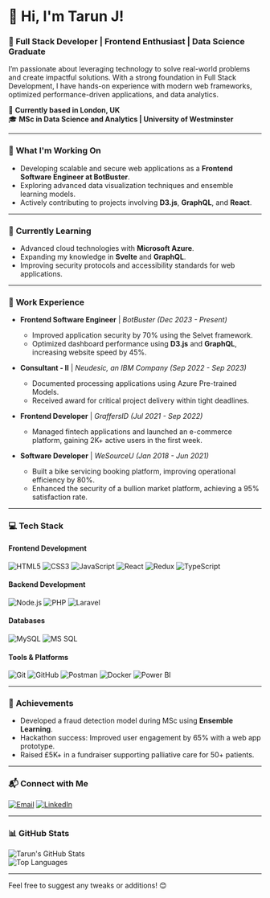 # 👋 Hi, I'm Tarun J!

### 🚀 Full Stack Developer | Frontend Enthusiast | Data Science Graduate

I’m passionate about leveraging technology to solve real-world problems and create impactful solutions. With a strong foundation in Full Stack Development, I have hands-on experience with modern web frameworks, optimized performance-driven applications, and data analytics.  

📍 **Currently based in London, UK**  
🎓 **MSc in Data Science and Analytics | University of Westminster**

---

### 🔭 **What I'm Working On**
- Developing scalable and secure web applications as a **Frontend Software Engineer at BotBuster**.
- Exploring advanced data visualization techniques and ensemble learning models.
- Actively contributing to projects involving **D3.js**, **GraphQL**, and **React**.

---

### 🌱 **Currently Learning**
- Advanced cloud technologies with **Microsoft Azure**.
- Expanding my knowledge in **Svelte** and **GraphQL**.
- Improving security protocols and accessibility standards for web applications.

---

### 💼 **Work Experience**
- **Frontend Software Engineer** | *BotBuster (Dec 2023 - Present)*  
  - Improved application security by 70% using the Selvet framework.  
  - Optimized dashboard performance using **D3.js** and **GraphQL**, increasing website speed by 45%.  

- **Consultant - II** | *Neudesic, an IBM Company (Sep 2022 - Sep 2023)*  
  - Documented processing applications using Azure Pre-trained Models.  
  - Received award for critical project delivery within tight deadlines.  

- **Frontend Developer** | *GraffersID (Jul 2021 - Sep 2022)*  
  - Managed fintech applications and launched an e-commerce platform, gaining 2K+ active users in the first week.  

- **Software Developer** | *WeSourceU (Jan 2018 - Jun 2021)*  
  - Built a bike servicing booking platform, improving operational efficiency by 80%.  
  - Enhanced the security of a bullion market platform, achieving a 95% satisfaction rate.  

---

### 💻 **Tech Stack**

#### **Frontend Development**
![HTML5](https://img.shields.io/badge/html5-%23E34F26.svg?style=for-the-badge&logo=html5&logoColor=white)
![CSS3](https://img.shields.io/badge/css3-%231572B6.svg?style=for-the-badge&logo=css3&logoColor=white)
![JavaScript](https://img.shields.io/badge/javascript-%23323330.svg?style=for-the-badge&logo=javascript&logoColor=%23F7DF1E)
![React](https://img.shields.io/badge/react-%2320232a.svg?style=for-the-badge&logo=react&logoColor=%2361DAFB)
![Redux](https://img.shields.io/badge/redux-%23593D88.svg?style=for-the-badge&logo=redux&logoColor=white)
![TypeScript](https://img.shields.io/badge/typescript-%23007ACC.svg?style=for-the-badge&logo=typescript&logoColor=white)

#### **Backend Development**
![Node.js](https://img.shields.io/badge/node.js-6DA55F?style=for-the-badge&logo=node.js&logoColor=white)
![PHP](https://img.shields.io/badge/php-%23777BB4.svg?style=for-the-badge&logo=php&logoColor=white)
![Laravel](https://img.shields.io/badge/laravel-%23FF2D20.svg?style=for-the-badge&logo=laravel&logoColor=white)

#### **Databases**
![MySQL](https://img.shields.io/badge/mysql-%2300f.svg?style=for-the-badge&logo=mysql&logoColor=white)
![MS SQL](https://img.shields.io/badge/mssql-%23CC2927.svg?style=for-the-badge&logo=microsoftsqlserver&logoColor=white)

#### **Tools & Platforms**
![Git](https://img.shields.io/badge/git-%23F05033.svg?style=for-the-badge&logo=git&logoColor=white)
![GitHub](https://img.shields.io/badge/github-%23121011.svg?style=for-the-badge&logo=github&logoColor=white)
![Postman](https://img.shields.io/badge/Postman-FF6C37?style=for-the-badge&logo=postman&logoColor=white)
![Docker](https://img.shields.io/badge/docker-%230db7ed.svg?style=for-the-badge&logo=docker&logoColor=white)
![Power BI](https://img.shields.io/badge/PowerBI-%23F2C811.svg?style=for-the-badge&logo=powerbi&logoColor=black)

---

### 🌟 **Achievements**
- Developed a fraud detection model during MSc using **Ensemble Learning**.  
- Hackathon success: Improved user engagement by 65% with a web app prototype.  
- Raised £5K+ in a fundraiser supporting palliative care for 50+ patients.  

---

### 📬 **Connect with Me**
[![Email](https://img.shields.io/badge/Email-tarunjajoria95%40gmail.com-red?style=flat&logo=gmail&logoColor=white)](mailto:tarunjajoria95@gmail.com)
[![LinkedIn](https://img.shields.io/badge/LinkedIn-Profile-informational?style=flat&logo=linkedin&logoColor=white&color=0D76A8)](https://www.linkedin.com/in/tarun-jajoria/)  

---

### 📊 **GitHub Stats**
![Tarun's GitHub Stats](https://github-readme-stats.vercel.app/api?username=your-username&show_icons=true&theme=radical)  
![Top Languages](https://github-readme-stats.vercel.app/api/top-langs/?username=your-username&layout=compact&theme=radical)  

---

Feel free to suggest any tweaks or additions! 😊
